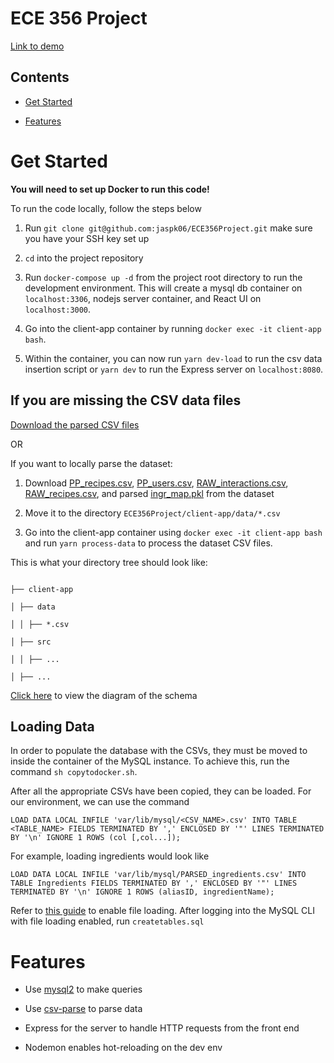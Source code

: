 
# ECE 356 Project
[Link to demo](https://uofwaterloo-my.sharepoint.com/:v:/g/personal/az3khan_uwaterloo_ca/EejngU-01nBBuyp5KAC2kOABgwkM9WrUGySFtfxXXSpEIw?e=O6UPn9)
  

## Contents

-  [Get Started](#get-started)

-  [Features](#features)

  

# Get Started

  

**You will need to set up Docker to run this code!**

  

To run the code locally, follow the steps below

1. Run `git clone git@github.com:jaspk06/ECE356Project.git` make sure you have your SSH key set up

2.  `cd` into the project repository

3. Run `docker-compose up -d` from the project root directory to run the development environment. This will create a mysql db container on `localhost:3306`, nodejs server container, and React UI on `localhost:3000`.

4. Go into the client-app container by running `docker exec -it client-app bash`.

5. Within the container, you can now run `yarn dev-load` to run the csv data insertion script or `yarn dev` to run the Express server on `localhost:8080`.

  

## If you are missing the CSV data files

[Download the parsed CSV files](https://drive.google.com/drive/folders/1D_Vd6cjL7tTgIL8spZp-c6kjpFtAEhtG?usp=sharing)

OR

If you want to locally parse the dataset:
1. Download [PP_recipes.csv](https://www.kaggle.com/shuyangli94/food-com-recipes-and-user-interactions?select=PP_recipes.csv), [PP_users.csv](https://www.kaggle.com/shuyangli94/food-com-recipes-and-user-interactions?select=PP_users.csv), [RAW_interactions.csv](https://www.kaggle.com/shuyangli94/food-com-recipes-and-user-interactions?select=RAW_interactions.csv), [RAW_recipes.csv](https://www.kaggle.com/shuyangli94/food-com-recipes-and-user-interactions?select=RAW_recipes.csv), and parsed [ingr_map.pkl](https://www.kaggle.com/shuyangli94/food-com-recipes-and-user-interactions?select=ingr_map.pkl) from the dataset

2. Move it to the directory `ECE356Project/client-app/data/*.csv`
3. Go into the client-app container using `docker exec -it client-app bash` and run `yarn process-data` to process the dataset CSV files.

This is what your directory tree should look like:

```

├── client-app

│ ├── data

│ │ ├── *.csv

│ ├── src

│ │ ├── ...

│ ├── ...

```

[Click here](https://dbdiagram.io/d/61a168448c901501c0d4b260) to view the diagram of the schema

  ## Loading Data
In order to populate the database with the CSVs, they must be moved to inside the container of the MySQL instance. To achieve this, run the command 
`sh copytodocker.sh`.

After all the appropriate CSVs have been copied, they can be loaded. For our environment, we can use the command 

    LOAD DATA LOCAL INFILE 'var/lib/mysql/<CSV_NAME>.csv' INTO TABLE <TABLE_NAME> FIELDS TERMINATED BY ',' ENCLOSED BY '"' LINES TERMINATED BY '\n' IGNORE 1 ROWS (col [,col...]);
For example, loading ingredients would look like

    LOAD DATA LOCAL INFILE 'var/lib/mysql/PARSED_ingredients.csv' INTO TABLE Ingredients FIELDS TERMINATED BY ',' ENCLOSED BY '"' LINES TERMINATED BY '\n' IGNORE 1 ROWS (aliasID, ingredientName);
    
Refer to [this guide](https://stackoverflow.com/a/60717467/13013612) to enable file loading. After logging into the MySQL CLI with file loading enabled, run `createtables.sql`

# Features

  

- Use [mysql2](https://github.com/sidorares/node-mysql2) to make queries

- Use [csv-parse](https://github.com/adaltas/node-csv) to parse data

- Express for the server to handle HTTP requests from the front end

- Nodemon enables hot-reloading on the dev env
